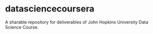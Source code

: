 # datasciencecoursera
A sharable repository for deliverables of John Hopkins University Data Science Course.
